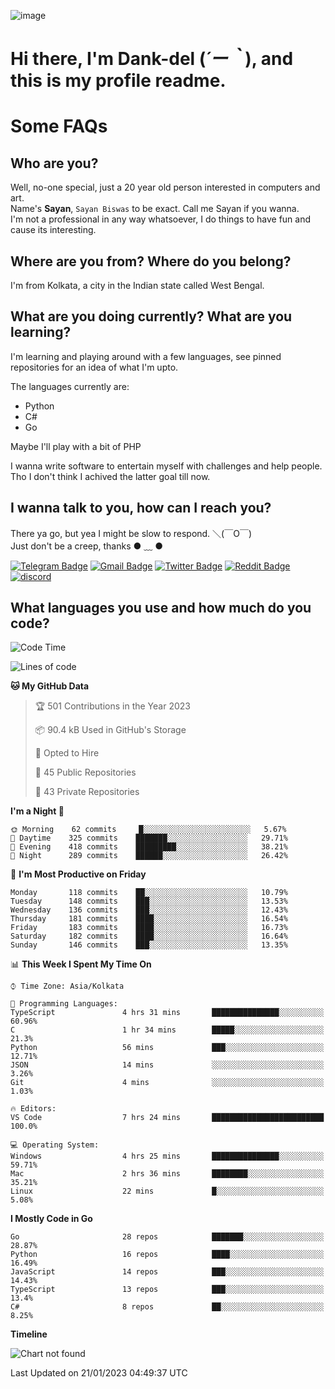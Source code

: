 ![image](https://user-images.githubusercontent.com/63096193/125182844-29f20800-e22f-11eb-8dc9-b0f2d29647bb.png)

# **Hi there, I'm Dank-del (*´ー｀*), and this is my profile readme.**
<!--  [![Profile views](https://gpvc.arturio.dev/dank-del)](https://github.com/dank-del) -->
# Some FAQs

## **Who are you?**

Well, no-one special, just a 20 year old person interested in computers and art. \
Name's **Sayan**, `Sayan Biswas` to be exact. Call me Sayan if you wanna. \
I'm not a professional in any way whatsoever, I do things to have fun and cause its interesting.

## **Where are you from? Where do you belong?**

I'm from Kolkata, a city in the Indian state called West Bengal.

## **What are you doing currently? What are you learning?**

I'm learning and playing around with a few languages, see pinned repositories for an idea of what I'm upto.

The languages currently are:

- Python
- C#
- Go

Maybe I'll play with a bit of PHP

I wanna write software to entertain myself with challenges and help people. \
Tho I don't think I achived the latter goal till now.

<!--## **Eww, I see a weeb profile.**

Can't help it, it's the best way to hide my face on this account
> Why do people hate weebs .-.

## **Cool, what more interests you?**

My interests are quite, weird. They're scattered all over the place. \
I've been fascinated by music and have studied it since the age of 6, I've performed on stage and on air but yeah now I've been away from that. I specialize in key instruments. \
Another thing that interests me is Media Production, aka, working with audio, video and broadcasting media.

> I just like art in general. also feeds the reason of me being obsessed with Japanese drawings (⋟ ﹏ ⋞)-->

## **I wanna talk to you, how can I reach you?**

There ya go, but yea I might be slow to respond. ＼(￣O￣) \
Just don't be a creep, thanks ● ﹏ ●

[![Telegram Badge](https://img.shields.io/badge/-dank_as_fuck-1ca0f1?style=flat-square&logo=telegram&logoColor=white&link=https://t.me/dank_as_fuck)](https://t.me/dank_as_fuck)
[![Gmail Badge](https://img.shields.io/badge/-sayan@asia.com-c14438?style=flat-square&logo=Gmail&logoColor=white&link=mailto:sayan@asia.com)](mailto:sayan@asia.com)
[![Twitter Badge](https://img.shields.io/twitter/follow/TheDankDel?style=social)](https://twitter.com/TheDankDel)
[![Reddit Badge](https://img.shields.io/reddit/user-karma/combined/dank_as_fuck_?style=social)](https://www.reddit.com/user/dank_as_fuck_/)
[![discord](https://discord-md-badge.vercel.app/api/shield/506536929152466945?style=social)](https://discordapp.com/users/506536929152466945)

## **What languages you use and how much do you code?**

<!--START_SECTION:waka-->
![Code Time](http://img.shields.io/badge/Code%20Time-1%2C016%20hrs%2027%20mins-blue)

![Lines of code](https://img.shields.io/badge/From%20Hello%20World%20I%27ve%20Written-1%20Million%20lines%20of%20code-blue)

**🐱 My GitHub Data** 

> 🏆 501 Contributions in the Year 2023
 > 
> 📦 90.4 kB Used in GitHub's Storage 
 > 
> 💼 Opted to Hire
 > 
> 📜 45 Public Repositories 
 > 
> 🔑 43 Private Repositories  
 > 
**I'm a Night 🦉** 

```text
🌞 Morning    62 commits     █░░░░░░░░░░░░░░░░░░░░░░░░   5.67% 
🌆 Daytime    325 commits    ███████░░░░░░░░░░░░░░░░░░   29.71% 
🌃 Evening    418 commits    █████████░░░░░░░░░░░░░░░░   38.21% 
🌙 Night      289 commits    ██████░░░░░░░░░░░░░░░░░░░   26.42%

```
📅 **I'm Most Productive on Friday** 

```text
Monday       118 commits    ██░░░░░░░░░░░░░░░░░░░░░░░   10.79% 
Tuesday      148 commits    ███░░░░░░░░░░░░░░░░░░░░░░   13.53% 
Wednesday    136 commits    ███░░░░░░░░░░░░░░░░░░░░░░   12.43% 
Thursday     181 commits    ████░░░░░░░░░░░░░░░░░░░░░   16.54% 
Friday       183 commits    ████░░░░░░░░░░░░░░░░░░░░░   16.73% 
Saturday     182 commits    ████░░░░░░░░░░░░░░░░░░░░░   16.64% 
Sunday       146 commits    ███░░░░░░░░░░░░░░░░░░░░░░   13.35%

```


📊 **This Week I Spent My Time On** 

```text
⌚︎ Time Zone: Asia/Kolkata

💬 Programming Languages: 
TypeScript               4 hrs 31 mins       ███████████████░░░░░░░░░░   60.96% 
C                        1 hr 34 mins        █████░░░░░░░░░░░░░░░░░░░░   21.3% 
Python                   56 mins             ███░░░░░░░░░░░░░░░░░░░░░░   12.71% 
JSON                     14 mins             ░░░░░░░░░░░░░░░░░░░░░░░░░   3.26% 
Git                      4 mins              ░░░░░░░░░░░░░░░░░░░░░░░░░   1.03%

🔥 Editors: 
VS Code                  7 hrs 24 mins       █████████████████████████   100.0%

💻 Operating System: 
Windows                  4 hrs 25 mins       ███████████████░░░░░░░░░░   59.71% 
Mac                      2 hrs 36 mins       ████████░░░░░░░░░░░░░░░░░   35.21% 
Linux                    22 mins             █░░░░░░░░░░░░░░░░░░░░░░░░   5.08%

```

**I Mostly Code in Go** 

```text
Go                       28 repos            ███████░░░░░░░░░░░░░░░░░░   28.87% 
Python                   16 repos            ████░░░░░░░░░░░░░░░░░░░░░   16.49% 
JavaScript               14 repos            ███░░░░░░░░░░░░░░░░░░░░░░   14.43% 
TypeScript               13 repos            ███░░░░░░░░░░░░░░░░░░░░░░   13.4% 
C#                       8 repos             ██░░░░░░░░░░░░░░░░░░░░░░░   8.25%

```


**Timeline**

![Chart not found](https://raw.githubusercontent.com/Dank-del/Dank-del/main/charts/bar_graph.png) 


 Last Updated on 21/01/2023 04:49:37 UTC
<!--END_SECTION:waka-->

<!--## **Can I stalk your spotify?**

Um sure.

![OwO Spotify](https://spotify-recently-played-readme.vercel.app/api?user=31fdrsslnr7nvq4ytqwtw7c4rxfm&count=5)-->
